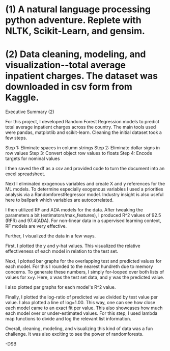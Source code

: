 # (1) A natural language processing python adventure. Replete with NLTK, Scikit-Learn, and gensim.  
# (2) Data cleaning, modeling, and visualization--total average inpatient charges. The dataset was downloaded in csv form from Kaggle. 
  
  Executive Summary (2) 
  
  For this project, I developed Random Forest Regression models to predict total average inpatient charges across the country. The main tools used were pandas, matplotlib and scikit-learn. Cleaning the initial dataset took a few steps. 
  
  Step 1: Eliminate spaces in column strings
  Step 2: Eliminate dollar signs in row values
  Step 3: Convert object row values to floats
  Step 4: Encode targets for nominal values 
  
  I then saved the df as a csv and provided code to turn the document into an excel spreadsheet. 
  
  Next I eliminated exogenous variables and create X and y references for the ML models. To determine especially exogenous variables I   used a priorities analysis via a RandomforestRegressor model. Industry insight is also useful here to ballpark which variables are autocorrelated. 
  
  I then utilized RF and ADA models for the data. After tweaking the parameters a bit (estimators/max_features), I produced R^2 values of 92.5 (RFR) and 97.4(ADA). For non-linear data in a supervised learning context, RF models are very effective. 
  
  Further, I visualized the data in a few ways. 
  
  First, I plotted the y and y-hat values. This visualized the relative effectiveness of each model in relation to the test set. 
  
  Next, I plotted bar graphs for the overlapping test and predicted values for each model. For this I rounded to the nearest hundreth due to memory concerns. To generate these numbers, I simply for-looped over both lists of values for x=y. Here, x was the test set data, and y was the predicted value.  
  
  I also plotted par graphs for each model's R^2 value. 
  
  Finally, I plotted the log-ratio of predicted value divided by test value per value. I also plotted a line of log=1.00. This way, one can see how close each model came to an exact fit per value. This also showcases how much each model over or under-estimated values. For this step, I used lambda map functions to divide and log the relevant list information. 
  
  Overall, cleaning, modeling, and visualizing this kind of data was a fun challenge. It was also exciting to see the power of randomforests. 
  
  -DSB 
  
  
  

